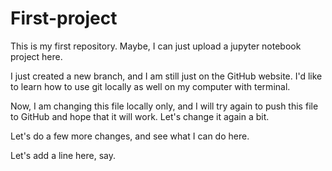 # First-project
This is my first repository.  Maybe, I can just upload a jupyter notebook project here.

I just created a new branch, and I am still just on the GitHub website.  I'd like to learn how to use git locally as well on my computer with terminal.

Now, I am changing this file locally only, and I will try again to push this file to GitHub and hope that it will work.  Let's change it again a bit.

Let's do a few more changes, and see what I can do here.

Let's add a line here, say.
